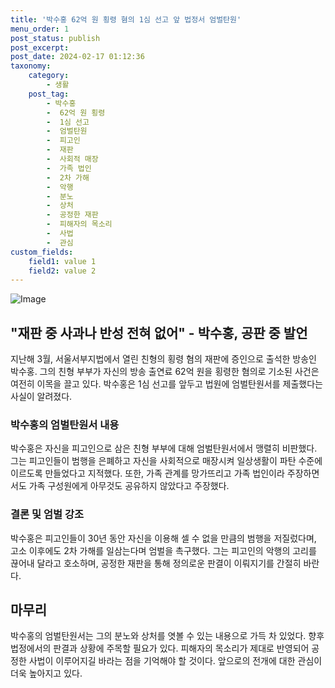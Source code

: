```yaml
---
title: '박수홍 62억 원 횡령 혐의 1심 선고 앞 법정서 엄벌탄원'
menu_order: 1
post_status: publish
post_excerpt: 
post_date: 2024-02-17 01:12:36
taxonomy:
    category:
        - 생활
    post_tag:
        - 박수홍
        -  62억 원 횡령
        -  1심 선고
        -  엄벌탄원
        -  피고인
        -  재판
        -  사회적 매장
        -  가족 법인
        -  2차 가해
        -  악행
        -  분노
        -  상처
        -  공정한 재판
        -  피해자의 목소리
        -  사법
        -  관심
custom_fields:
    field1: value 1
    field2: value 2
---
```


![Image](https://imgnews.pstatic.net/image/469/2024/02/13/0000785039_001_20240213101201592.jpg?type=w647)

## "재판 중 사과나 반성 전혀 없어" - 박수홍, 공판 중 발언
지난해 3월, 서울서부지법에서 열린 친형의 횡령 혐의 재판에 증인으로 출석한 방송인 박수홍. 그의 친형 부부가 자신의 방송 출연료 62억 원을 횡령한 혐의로 기소된 사건은 여전히 이목을 끌고 있다. 박수홍은 1심 선고를 앞두고 법원에 엄벌탄원서를 제출했다는 사실이 알려졌다.
### 박수홍의 엄벌탄원서 내용
박수홍은 자신을 피고인으로 삼은 친형 부부에 대해 엄벌탄원서에서 맹렬히 비판했다. 그는 피고인들이 범행을 은폐하고 자신을 사회적으로 매장시켜 일상생활이 파탄 수준에 이르도록 만들었다고 지적했다. 또한, 가족 관계를 망가뜨리고 가족 법인이라 주장하면서도 가족 구성원에게 아무것도 공유하지 않았다고 주장했다.
### 결론 및 엄벌 강조
박수홍은 피고인들이 30년 동안 자신을 이용해 셀 수 없을 만큼의 범행을 저질렀다며, 고소 이후에도 2차 가해를 일삼는다며 엄벌을 촉구했다. 그는 피고인의 악행의 고리를 끊어내 달라고 호소하며, 공정한 재판을 통해 정의로운 판결이 이뤄지기를 간절히 바란다.
## 마무리
박수홍의 엄벌탄원서는 그의 분노와 상처를 엿볼 수 있는 내용으로 가득 차 있었다. 향후 법정에서의 판결과 상황에 주목할 필요가 있다. 피해자의 목소리가 제대로 반영되어 공정한 사법이 이루어지길 바라는 점을 기억해야 할 것이다. 앞으로의 전개에 대한 관심이 더욱 높아지고 있다.
